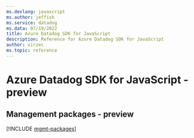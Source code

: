 ```yaml
---
ms.devlang: javascript
ms.author: jeffish
ms.service: datadog
ms.data: 07/19/2022
title: Azure Datadog SDK for JavaScript
description: Reference for Azure Datadog SDK for JavaScript
author: xirzec
ms.topic: reference
---
```

# Azure Datadog SDK for JavaScript - preview

## Management packages - preview
[!INCLUDE [mgmt-packages](datadog-mgmt-index.md)]
